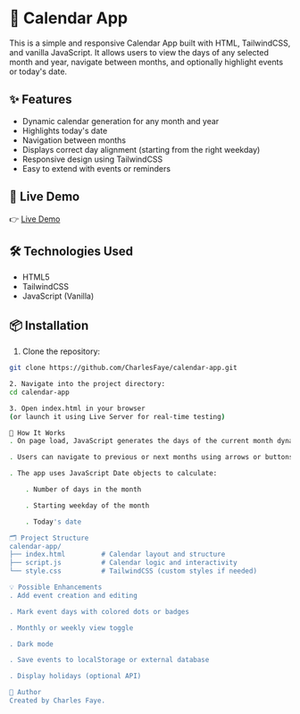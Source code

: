 # 📅 Calendar App

This is a simple and responsive Calendar App built with HTML, TailwindCSS, and vanilla JavaScript. It allows users to view the days of any selected month and year, navigate between months, and optionally highlight events or today's date.

## ✨ Features

- Dynamic calendar generation for any month and year
- Highlights today's date
- Navigation between months
- Displays correct day alignment (starting from the right weekday)
- Responsive design using TailwindCSS
- Easy to extend with events or reminders

## 🔗 Live Demo

👉 [Live Demo](https://calendar-app-azure-alpha.vercel.app/)  

## 🛠 Technologies Used

- HTML5
- TailwindCSS
- JavaScript (Vanilla)

## 📦 Installation

1. Clone the repository:

```bash
git clone https://github.com/CharlesFaye/calendar-app.git

2. Navigate into the project directory:
cd calendar-app

3. Open index.html in your browser
(or launch it using Live Server for real-time testing)

🧠 How It Works
. On page load, JavaScript generates the days of the current month dynamically.

. Users can navigate to previous or next months using arrows or buttons.

. The app uses JavaScript Date objects to calculate:

    . Number of days in the month

    . Starting weekday of the month

    . Today's date

🗂️ Project Structure
calendar-app/
├── index.html         # Calendar layout and structure
├── script.js          # Calendar logic and interactivity
└── style.css          # TailwindCSS (custom styles if needed)

💡 Possible Enhancements
. Add event creation and editing

. Mark event days with colored dots or badges

. Monthly or weekly view toggle

. Dark mode

. Save events to localStorage or external database

. Display holidays (optional API)

👤 Author
Created by Charles Faye.
